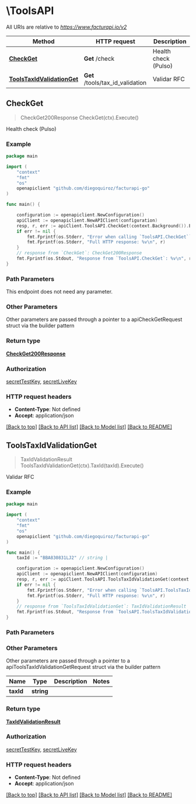 # \ToolsAPI

All URIs are relative to *https://www.facturapi.io/v2*

Method | HTTP request | Description
------------- | ------------- | -------------
[**CheckGet**](ToolsAPI.md#CheckGet) | **Get** /check | Health check (Pulso)
[**ToolsTaxIdValidationGet**](ToolsAPI.md#ToolsTaxIdValidationGet) | **Get** /tools/tax_id_validation | Validar RFC



## CheckGet

> CheckGet200Response CheckGet(ctx).Execute()

Health check (Pulso)



### Example

```go
package main

import (
    "context"
    "fmt"
    "os"
    openapiclient "github.com/diegoquiroz/facturapi-go"
)

func main() {

    configuration := openapiclient.NewConfiguration()
    apiClient := openapiclient.NewAPIClient(configuration)
    resp, r, err := apiClient.ToolsAPI.CheckGet(context.Background()).Execute()
    if err != nil {
        fmt.Fprintf(os.Stderr, "Error when calling `ToolsAPI.CheckGet``: %v\n", err)
        fmt.Fprintf(os.Stderr, "Full HTTP response: %v\n", r)
    }
    // response from `CheckGet`: CheckGet200Response
    fmt.Fprintf(os.Stdout, "Response from `ToolsAPI.CheckGet`: %v\n", resp)
}
```

### Path Parameters

This endpoint does not need any parameter.

### Other Parameters

Other parameters are passed through a pointer to a apiCheckGetRequest struct via the builder pattern


### Return type

[**CheckGet200Response**](CheckGet200Response.md)

### Authorization

[secretTestKey](../README.md#secretTestKey), [secretLiveKey](../README.md#secretLiveKey)

### HTTP request headers

- **Content-Type**: Not defined
- **Accept**: application/json

[[Back to top]](#) [[Back to API list]](../README.md#documentation-for-api-endpoints)
[[Back to Model list]](../README.md#documentation-for-models)
[[Back to README]](../README.md)


## ToolsTaxIdValidationGet

> TaxIdValidationResult ToolsTaxIdValidationGet(ctx).TaxId(taxId).Execute()

Validar RFC



### Example

```go
package main

import (
    "context"
    "fmt"
    "os"
    openapiclient "github.com/diegoquiroz/facturapi-go"
)

func main() {
    taxId := "BBA830831LJ2" // string | 

    configuration := openapiclient.NewConfiguration()
    apiClient := openapiclient.NewAPIClient(configuration)
    resp, r, err := apiClient.ToolsAPI.ToolsTaxIdValidationGet(context.Background()).TaxId(taxId).Execute()
    if err != nil {
        fmt.Fprintf(os.Stderr, "Error when calling `ToolsAPI.ToolsTaxIdValidationGet``: %v\n", err)
        fmt.Fprintf(os.Stderr, "Full HTTP response: %v\n", r)
    }
    // response from `ToolsTaxIdValidationGet`: TaxIdValidationResult
    fmt.Fprintf(os.Stdout, "Response from `ToolsAPI.ToolsTaxIdValidationGet`: %v\n", resp)
}
```

### Path Parameters



### Other Parameters

Other parameters are passed through a pointer to a apiToolsTaxIdValidationGetRequest struct via the builder pattern


Name | Type | Description  | Notes
------------- | ------------- | ------------- | -------------
 **taxId** | **string** |  | 

### Return type

[**TaxIdValidationResult**](TaxIdValidationResult.md)

### Authorization

[secretTestKey](../README.md#secretTestKey), [secretLiveKey](../README.md#secretLiveKey)

### HTTP request headers

- **Content-Type**: Not defined
- **Accept**: application/json

[[Back to top]](#) [[Back to API list]](../README.md#documentation-for-api-endpoints)
[[Back to Model list]](../README.md#documentation-for-models)
[[Back to README]](../README.md)

